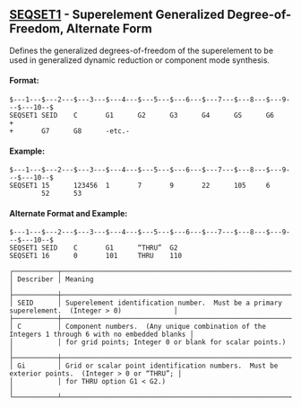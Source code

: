 ## [SEQSET1](https://nexus.hexagon.com/documentationcenter/bundle/MSC_Nastran_2022.4/page/Nastran_Combined_Book/qrg/bulkqrs/TOC.SEQSET1.xhtml) - Superelement Generalized Degree-of-Freedom, Alternate Form

Defines the generalized degrees-of-freedom of the superelement to be used in generalized dynamic reduction or component mode synthesis.

#### Format:

```nastran
$---1---$---2---$---3---$---4---$---5---$---6---$---7---$---8---$---9---$---10--$
SEQSET1 SEID    C       G1      G2      G3      G4      GS      G6      +       
+       G7      G8      -etc.-                                                  
```

#### Example:

```nastran
$---1---$---2---$---3---$---4---$---5---$---6---$---7---$---8---$---9---$---10--$
SEQSET1 15      123456  1       7       9       22      105     6               
        52      53                                                              
```

#### Alternate Format and Example:

```nastran
$---1---$---2---$---3---$---4---$---5---$---6---$---7---$---8---$---9---$---10--$
SEQSET1 SEID    C       G1      “THRU”  G2                                      
SEQSET1 16      0       101     THRU    110                                     
```

```text
┌───────────┬─────────────────────────────────────────────────────────────────────────────────────────────────┐
│ Describer │ Meaning                                                                                         │
├───────────┼─────────────────────────────────────────────────────────────────────────────────────────────────┤
│ SEID      │ Superelement identification number.  Must be a primary superelement.  (Integer > 0)             │
├───────────┼─────────────────────────────────────────────────────────────────────────────────────────────────┤
│ C         │ Component numbers.  (Any unique combination of the Integers 1 through 6 with no embedded blanks │
│           │ for grid points; Integer 0 or blank for scalar points.)                                         │
├───────────┼─────────────────────────────────────────────────────────────────────────────────────────────────┤
│ Gi        │ Grid or scalar point identification numbers.  Must be exterior points.  (Integer > 0 or “THRU”; │
│           │ for THRU option G1 < G2.)                                                                       │
└───────────┴─────────────────────────────────────────────────────────────────────────────────────────────────┘
```
